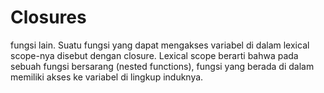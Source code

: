 # Closures
fungsi lain. Suatu fungsi yang dapat mengakses variabel di dalam lexical scope-nya disebut dengan closure. Lexical scope berarti bahwa pada sebuah fungsi bersarang (nested functions), fungsi yang berada di dalam memiliki akses ke variabel di lingkup induknya.